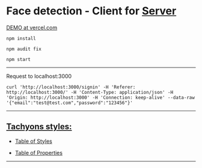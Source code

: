 # Face detection - Client for [Server](https://github.com/tom2kota/face-detection-server)

[DEMO at vercel.com](https://face-detection-client.vercel.app/)


```
npm install

npm audit fix

npm start
```

--------------------
 
 Request to localhost:3000
 
```
curl 'http://localhost:3000/signin' -H 'Referer: http://localhost:3000/' -H 'Content-Type: application/json' -H 'Origin: http://localhost:3000' -H 'Connection: keep-alive' --data-raw '{"email":"test@test.com","password":"123456"}'
```

 --------------------

## [Tachyons styles:](https://tachyons.io/docs/)

- [Table of Styles](https://tachyons.io/docs/table-of-styles/)

- [Table of Properties](https://tachyons.io/docs/table-of-properties/)

 --------------------
